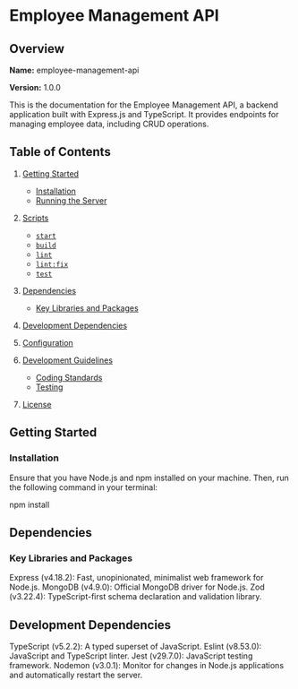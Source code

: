# Employee Management API

## Overview

**Name:** employee-management-api

**Version:** 1.0.0

This is the documentation for the Employee Management API, a backend application built with Express.js and TypeScript. It provides endpoints for managing employee data, including CRUD operations.

## Table of Contents

1. [Getting Started](#getting-started)

   - [Installation](#installation)
   - [Running the Server](#running-the-server)

2. [Scripts](#scripts)

   - [`start`](#start)
   - [`build`](#build)
   - [`lint`](#lint)
   - [`lint:fix`](#lintfix)
   - [`test`](#test)

3. [Dependencies](#dependencies)

   - [Key Libraries and Packages](#key-libraries-and-packages)

4. [Development Dependencies](#development-dependencies)

5. [Configuration](#configuration)

6. [Development Guidelines](#development-guidelines)

   - [Coding Standards](#coding-standards)
   - [Testing](#testing)

7. [License](#license)

## Getting Started

### Installation

Ensure that you have Node.js and npm installed on your machine. Then, run the following command in your terminal:

npm install

## Dependencies

### Key Libraries and Packages

Express (v4.18.2): Fast, unopinionated, minimalist web framework for Node.js.
MongoDB (v4.9.0): Official MongoDB driver for Node.js.
Zod (v3.22.4): TypeScript-first schema declaration and validation library.

## Development Dependencies

TypeScript (v5.2.2): A typed superset of JavaScript.
Eslint (v8.53.0): JavaScript and TypeScript linter.
Jest (v29.7.0): JavaScript testing framework.
Nodemon (v3.0.1): Monitor for changes in Node.js applications and automatically restart the server.
